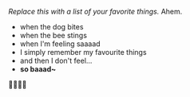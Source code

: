 *Replace this with a list of your favorite things.* Ahem. 
* when the dog bites
* when the bee stings
* when I'm feeling saaaad
* I simply remember my favourite things
* and then I don't feel...
* **so baaad~**

:tada::tada::tada::tada:
